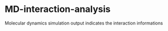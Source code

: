 # MD-interaction-analysis
Molecular dynamics simulation output indicates the interaction informations 
